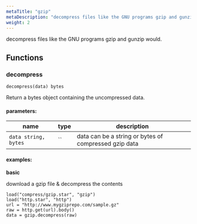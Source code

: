 ```yaml
---
metaTitle: "gzip"
metaDescription: "decompress files like the GNU programs gzip and gunzip would."
weight: 2
---
```


decompress files like the GNU programs gzip and gunzip would.

## Functions



### decompress

```
decompress(data) bytes
```

Return a bytes object containing the uncompressed data.

#### parameters:

| name | type | description |
|------|------|-------------|
| `data string, bytes` | `` | data can be a string or bytes of compressed gzip data |

#### examples:
**basic**

download a gzip file & decompress the contents

```
load("compress/gzip.star", "gzip")
load("http.star", "http")
url = "http://www.mygziprepo.com/sample.gz"
raw = http.get(url).body()
data = gzip.decompress(raw)
```




